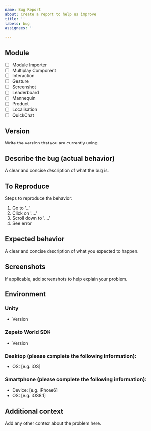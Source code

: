 ```yaml
---
name: Bug Report
about: Create a report to help us improve
title: ''
labels: bug
assignees: ''

---
```


<!--
    Thank you for your contribution.

    When it comes to writing an issue, please, use the template below.
    To use the template is mandatory for submit new issue and we won't reply the issue that without the template.

    And you can write template's contents in Korean also.

    Before opening a new issue, please search existing issues. 
    https://github.com/JasperGame/zepeto-modules/issues
-->
## Module

* [ ] Module Importer
* [ ] Multiplay Component
* [ ] Interaction
* [ ] Gesture
* [ ] Screenshot
* [ ] Leaderboard
* [ ] Mannequin
* [ ] Product
* [ ] Localisation
* [ ] QuickChat

## Version
Write the version that you are currently using.

## Describe the bug (actual behavior)
A clear and concise description of what the bug is.

## To Reproduce
Steps to reproduce the behavior:
1. Go to '...'
2. Click on '....'
3. Scroll down to '....'
4. See error

## Expected behavior
A clear and concise description of what you expected to happen.

## Screenshots
If applicable, add screenshots to help explain your problem.


## Environment

### Unity
- Version
  
### Zepeto World SDK
- Version
  
### Desktop (please complete the following information):
 - OS: [e.g. iOS]

### Smartphone (please complete the following information):
 - Device: [e.g. iPhone6]
 - OS: [e.g. iOS8.1]

## Additional context
Add any other context about the problem here.
